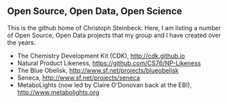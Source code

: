 ## Open Source, Open Data, Open Science

This is the github home of Christoph Steinbeck. Here, I am listing a number of Open Source, Open Data projects that my group and I have created over the years. 

- The Chemistry Development Kit (CDK), http://cdk.github.io
- Natural Product Likeness, https://github.com/CS76/NP-Likeness
- The Blue Obelisk, http://www.sf.net/projects/blueobelisk
- Seneca, http://www.sf.net/projects/seneca
- MetaboLights (now led by Claire O'Donovan back at the EBI), http://www.metabolights.org



